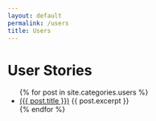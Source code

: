 ```yaml
---
layout: default
permalink: /users
title: Users
---
```


# User Stories
      
<ul>
    {% for post in site.categories.users %}
          <li>
                <a href="{{ post.url }}">({{ post.title }})</a>
                {{ post.excerpt }}
          </li>
    {% endfor %}
</ul>
